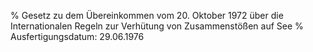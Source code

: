 % Gesetz zu dem Übereinkommen vom 20. Oktober 1972 über die Internationalen Regeln zur Verhütung von Zusammenstößen auf See
% Ausfertigungsdatum: 29.06.1976
 